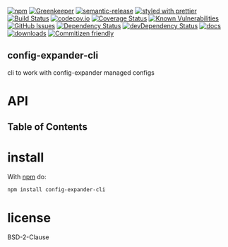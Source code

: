[![npm](https://img.shields.io/npm/v/config-expander-cli.svg)](https://www.npmjs.com/package/config-expander-cli)
[![Greenkeeper](https://badges.greenkeeper.io/arlac77/config-expander-cli.svg)](https://greenkeeper.io/)
[![semantic-release](https://img.shields.io/badge/%20%20%F0%9F%93%A6%F0%9F%9A%80-semantic--release-e10079.svg)](https://github.com/arlac77/config-expander-cli)
[![styled with prettier](https://img.shields.io/badge/styled_with-prettier-ff69b4.svg)](https://github.com/prettier/prettier)
[![Build Status](https://secure.travis-ci.org/arlac77/config-expander-cli.png)](http://travis-ci.org/arlac77/config-expander-cli)
[![codecov.io](http://codecov.io/github/arlac77/config-expander-cli/coverage.svg?branch=master)](http://codecov.io/github/arlac77/config-expander-cli?branch=master)
[![Coverage Status](https://coveralls.io/repos/arlac77/config-expander-cli/badge.svg)](https://coveralls.io/r/arlac77/config-expander-cli)
[![Known Vulnerabilities](https://snyk.io/test/github/arlac77/config-expander-cli/badge.svg)](https://snyk.io/test/github/arlac77/config-expander-cli)
[![GitHub Issues](https://img.shields.io/github/issues/arlac77/config-expander-cli.svg?style=flat-square)](https://github.com/arlac77/config-expander-cli/issues)
[![Dependency Status](https://david-dm.org/arlac77/config-expander-cli.svg)](https://david-dm.org/arlac77/config-expander-cli)
[![devDependency Status](https://david-dm.org/arlac77/config-expander-cli/dev-status.svg)](https://david-dm.org/arlac77/config-expander-cli#info=devDependencies)
[![docs](http://inch-ci.org/github/arlac77/config-expander-cli.svg?branch=master)](http://inch-ci.org/github/arlac77/config-expander-cli)
[![downloads](http://img.shields.io/npm/dm/config-expander-cli.svg?style=flat-square)](https://npmjs.org/package/config-expander-cli)
[![Commitizen friendly](https://img.shields.io/badge/commitizen-friendly-brightgreen.svg)](http://commitizen.github.io/cz-cli/)

## config-expander-cli

cli to work with config-expander managed configs

# API

<!-- Generated by documentation.js. Update this documentation by updating the source code. -->

## Table of Contents

# install

With [npm](http://npmjs.org) do:

```shell
npm install config-expander-cli
```

# license

BSD-2-Clause
